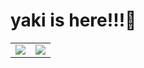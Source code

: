 # yaki is here!!!🦄

<table>
  <body>
    <tr>
      <td width="50%" align="center">
        <a href="https://github.com/anuraghazra/github-readme-stats">
          <img align="center" src="https://github-readme-stats.vercel.app/api?username=yakiee&show_icons=true&theme=radical&hide_border=true" />
        </a>
      </td>
      <td>
        <a href="https://github.com/anuraghazra/convoychat">
          <img align="center" src="https://github-readme-stats.vercel.app/api/top-langs/?username=yakiee&repo=github-readme-stats&layout=compact&theme=radical&hide_border=true" />
        </a>
      </td>
    </tr>
  </body>
</table>


